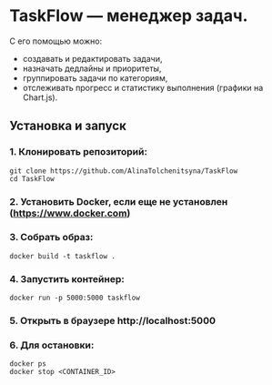 # TaskFlow — менеджер задач.
С его помощью можно:
- создавать и редактировать задачи,
- назначать дедлайны и приоритеты,
- группировать задачи по категориям,
- отслеживать прогресс и статистику выполнения (графики на Chart.js).

## Установка и запуск

### 1. Клонировать репозиторий:
```
git clone https://github.com/AlinaTolchenitsyna/TaskFlow
cd TaskFlow
```

### 2. Установить Docker, если еще не установлен (https://www.docker.com)

### 3. Собрать образ:
```
docker build -t taskflow .
```

### 4. Запустить контейнер:
```
docker run -p 5000:5000 taskflow
```

### 5. Открыть в браузере http://localhost:5000

### 6. Для остановки:
```
docker ps
docker stop <CONTAINER_ID>
```
